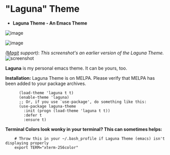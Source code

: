 # "Laguna" Theme
* **Laguna Theme - An Emacs Theme**

![image](https://user-images.githubusercontent.com/5169660/148678108-7bf5a481-0b86-4c64-ab30-30ce250f3f06.png)

![image](https://user-images.githubusercontent.com/5169660/148678637-1796756c-f269-4bcb-91aa-f073101ec223.png)


*([Magit](https://magit.vc/) support)*:
*This screenshot's an earlier version of the Laguna Theme.*
![screenshot](https://raw.githubusercontent.com/HenryNewcomer/laguna-theme/master/images/2020-09-29-magit.png)


**Laguna** is my personal emacs theme. It can be yours, too.


**Installation:**
  Laguna Theme is on MELPA. Please verify that MELPA has been added to your package archives.
```
      (load-theme 'laguna t t)
      (enable-theme 'laguna)
      ;; Or, if you use `use-package', do something like this:
      (use-package laguna-theme
        :init (progn (load-theme 'laguna t t))
        :defer t
        :ensure t)
 ```
**Terminal Colors look wonky in your terminal? This can sometimes helps:**
 ```
     # Throw this in your ~/.bash_profile if Laguna Theme (emacs) isn't displaying properly
     export TERM="xterm-256color"
 ```
